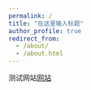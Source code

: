 ```yaml
---
permalink: /
title: "在这里输入标题"
author_profile: true
redirect_from: 
  - /about/
  - /about.html
---
```


测试网站[网站](https://lol.qq.com/main.shtml)


